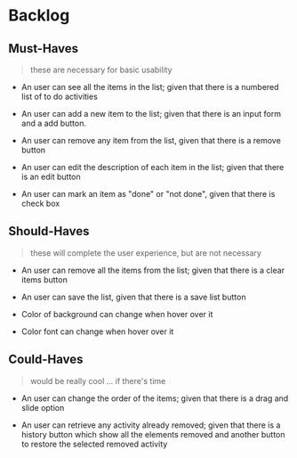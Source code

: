# Backlog

## Must-Haves

> these are necessary for basic usability
 
- An user can see all the items in the list; given that there is a numbered list of to do activities

- An user can add a new item to the list; given that there is an input form and a add button.

- An user can remove any item from the list, given that there is a remove button

- An user can edit the description of each item in the list; given that there is an edit button

- An user can mark an item as "done" or "not done", given that there is check box
## Should-Haves

> these will complete the user experience, but are not necessary



- An user can remove all the items from the list; given that there is a clear items button

- An user can save the list, given that there is a save list button

- Color of background can change when hover over it
  
- Color font can change when hover over it
## Could-Haves

> would be really cool ... if there's time

- An user can change the order of the items; given that there is a drag and slide option

- An user can retrieve any activity already removed; given that there is a history button which show all the elements removed  and another button to restore the selected removed activity